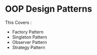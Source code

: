 # OOP Design Patterns
This Covers :
- Factory Pattern
- Singleton Pattern
- Observer Pattern
- Strategy Pattern